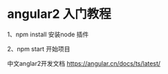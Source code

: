 # angular2 入门教程

1、npm install 安装node 插件

2、npm start 开始项目

中文anglar2开发文档 <https://angular.cn/docs/ts/latest/>
